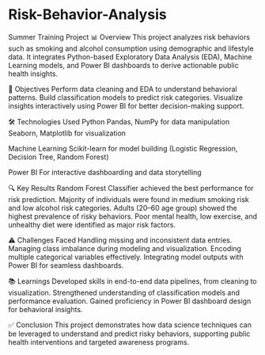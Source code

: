 # Risk-Behavior-Analysis
Summer Training Project
📊 Overview This project analyzes risk behaviors such as smoking and alcohol consumption using demographic and lifestyle data. It integrates Python-based Exploratory Data Analysis (EDA), Machine Learning models, and Power BI dashboards to derive actionable public health insights.

🚀 Objectives Perform data cleaning and EDA to understand behavioral patterns. Build classification models to predict risk categories. Visualize insights interactively using Power BI for better decision-making support.

🛠️ Technologies Used Python Pandas, NumPy for data manipulation Seaborn, Matplotlib for visualization

Machine Learning Scikit-learn for model building (Logistic Regression, Decision Tree, Random Forest)

Power BI For interactive dashboarding and data storytelling

🔍 Key Results Random Forest Classifier achieved the best performance for risk prediction. Majority of individuals were found in medium smoking risk and low alcohol risk categories. Adults (20–60 age group) showed the highest prevalence of risky behaviors. Poor mental health, low exercise, and unhealthy diet were identified as major risk factors.

⚠️ Challenges Faced Handling missing and inconsistent data entries. Managing class imbalance during modeling and visualization. Encoding multiple categorical variables effectively. Integrating model outputs with Power BI for seamless dashboards.

📚 Learnings Developed skills in end-to-end data pipelines, from cleaning to visualization. Strengthened understanding of classification models and performance evaluation. Gained proficiency in Power BI dashboard design for behavioral insights.

✅ Conclusion This project demonstrates how data science techniques can be leveraged to understand and predict risky behaviors, supporting public health interventions and targeted awareness programs.
